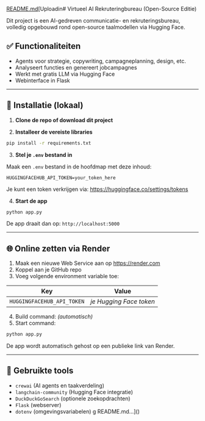 [README.md](https://github.com/user-attachments/files/19777142/README.md)[Uploadin# Virtueel AI Rekruteringbureau (Open-Source Editie)

Dit project is een AI-gedreven communicatie- en rekruteringsbureau, volledig opgebouwd rond open-source taalmodellen via Hugging Face.

## ✅ Functionaliteiten
- Agents voor strategie, copywriting, campagneplanning, design, etc.
- Analyseert functies en genereert jobcampagnes
- Werkt met gratis LLM via Hugging Face
- Webinterface in Flask

---

## 🚀 Installatie (lokaal)

1. **Clone de repo of download dit project**

2. **Installeer de vereiste libraries**

```bash
pip install -r requirements.txt
```

3. **Stel je `.env` bestand in**

Maak een `.env` bestand in de hoofdmap met deze inhoud:

```env
HUGGINGFACEHUB_API_TOKEN=your_token_here
```

Je kunt een token verkrijgen via: https://huggingface.co/settings/tokens

4. **Start de app**

```bash
python app.py
```

De app draait dan op: `http://localhost:5000`

---

## 🌐 Online zetten via Render

1. Maak een nieuwe Web Service aan op https://render.com
2. Koppel aan je GitHub repo
3. Voeg volgende environment variable toe:

| Key                     | Value                    |
|------------------------|--------------------------|
| `HUGGINGFACEHUB_API_TOKEN` | *je Hugging Face token*   |

4. Build command: *(automatisch)*
5. Start command:
```bash
python app.py
```

De app wordt automatisch gehost op een publieke link van Render.

---

## 🧠 Gebruikte tools

- `crewai` (AI agents en taakverdeling)
- `langchain-community` (Hugging Face integratie)
- `DuckDuckGoSearch` (optionele zoekopdrachten)
- `Flask` (webserver)
- `dotenv` (omgevingsvariabelen)
g README.md…]()
